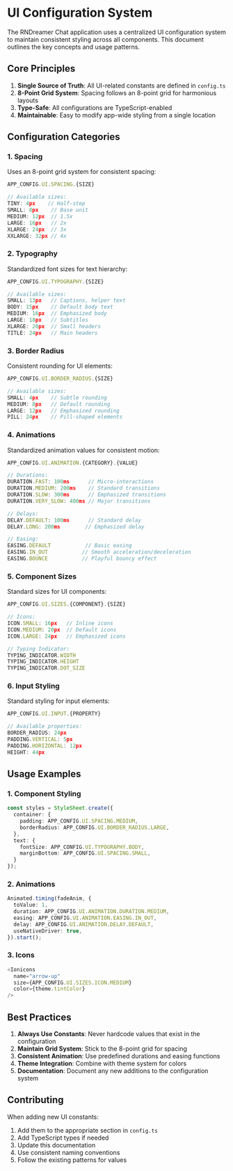 # UI Configuration System

The RNDreamer Chat application uses a centralized UI configuration system to maintain consistent styling across all components. This document outlines the key concepts and usage patterns.

## Core Principles

1. **Single Source of Truth**: All UI-related constants are defined in `config.ts`
2. **8-Point Grid System**: Spacing follows an 8-point grid for harmonious layouts
3. **Type-Safe**: All configurations are TypeScript-enabled
4. **Maintainable**: Easy to modify app-wide styling from a single location

## Configuration Categories

### 1. Spacing

Uses an 8-point grid system for consistent spacing:

```typescript
APP_CONFIG.UI.SPACING.{SIZE}

// Available sizes:
TINY: 4px    // Half-step
SMALL: 8px    // Base unit
MEDIUM: 12px  // 1.5x
LARGE: 16px   // 2x
XLARGE: 24px  // 3x
XXLARGE: 32px // 4x
```

### 2. Typography

Standardized font sizes for text hierarchy:

```typescript
APP_CONFIG.UI.TYPOGRAPHY.{SIZE}

// Available sizes:
SMALL: 13px   // Captions, helper text
BODY: 15px    // Default body text
MEDIUM: 16px  // Emphasized body
LARGE: 18px   // Subtitles
XLARGE: 20px  // Small headers
TITLE: 24px   // Main headers
```

### 3. Border Radius

Consistent rounding for UI elements:

```typescript
APP_CONFIG.UI.BORDER_RADIUS.{SIZE}

// Available sizes:
SMALL: 4px    // Subtle rounding
MEDIUM: 8px   // Default rounding
LARGE: 12px   // Emphasized rounding
PILL: 24px    // Pill-shaped elements
```

### 4. Animations

Standardized animation values for consistent motion:

```typescript
APP_CONFIG.UI.ANIMATION.{CATEGORY}.{VALUE}

// Durations:
DURATION.FAST: 100ms      // Micro-interactions
DURATION.MEDIUM: 200ms    // Standard transitions
DURATION.SLOW: 300ms      // Emphasized transitions
DURATION.VERY_SLOW: 400ms // Major transitions

// Delays:
DELAY.DEFAULT: 100ms      // Standard delay
DELAY.LONG: 200ms        // Emphasized delay

// Easing:
EASING.DEFAULT           // Basic easing
EASING.IN_OUT           // Smooth acceleration/deceleration
EASING.BOUNCE           // Playful bouncy effect
```

### 5. Component Sizes

Standard sizes for UI components:

```typescript
APP_CONFIG.UI.SIZES.{COMPONENT}.{SIZE}

// Icons:
ICON.SMALL: 16px   // Inline icons
ICON.MEDIUM: 20px  // Default icons
ICON.LARGE: 24px   // Emphasized icons

// Typing Indicator:
TYPING_INDICATOR.WIDTH
TYPING_INDICATOR.HEIGHT
TYPING_INDICATOR.DOT_SIZE
```

### 6. Input Styling

Standard styling for input elements:

```typescript
APP_CONFIG.UI.INPUT.{PROPERTY}

// Available properties:
BORDER_RADIUS: 24px
PADDING.VERTICAL: 5px
PADDING.HORIZONTAL: 12px
HEIGHT: 44px
```

## Usage Examples

### 1. Component Styling

```typescript
const styles = StyleSheet.create({
  container: {
    padding: APP_CONFIG.UI.SPACING.MEDIUM,
    borderRadius: APP_CONFIG.UI.BORDER_RADIUS.LARGE,
  },
  text: {
    fontSize: APP_CONFIG.UI.TYPOGRAPHY.BODY,
    marginBottom: APP_CONFIG.UI.SPACING.SMALL,
  }
});
```

### 2. Animations

```typescript
Animated.timing(fadeAnim, {
  toValue: 1,
  duration: APP_CONFIG.UI.ANIMATION.DURATION.MEDIUM,
  easing: APP_CONFIG.UI.ANIMATION.EASING.IN_OUT,
  delay: APP_CONFIG.UI.ANIMATION.DELAY.DEFAULT,
  useNativeDriver: true,
}).start();
```

### 3. Icons

```typescript
<Ionicons
  name="arrow-up"
  size={APP_CONFIG.UI.SIZES.ICON.MEDIUM}
  color={theme.tintColor}
/>
```

## Best Practices

1. **Always Use Constants**: Never hardcode values that exist in the configuration
2. **Maintain Grid System**: Stick to the 8-point grid for spacing
3. **Consistent Animation**: Use predefined durations and easing functions
4. **Theme Integration**: Combine with theme system for colors
5. **Documentation**: Document any new additions to the configuration system

## Contributing

When adding new UI constants:

1. Add them to the appropriate section in `config.ts`
2. Add TypeScript types if needed
3. Update this documentation
4. Use consistent naming conventions
5. Follow the existing patterns for values

